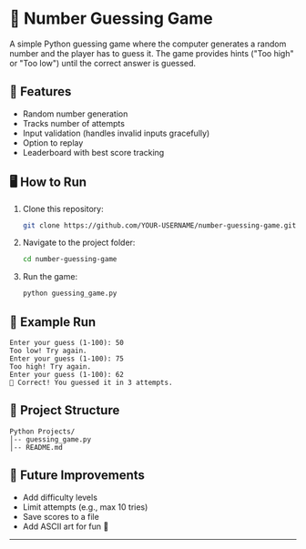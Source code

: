 # 🎯 Number Guessing Game

A simple Python guessing game where the computer generates a random number and the player has to guess it. The game provides hints ("Too high" or "Too low") until the correct answer is guessed.

## 🚀 Features

* Random number generation
* Tracks number of attempts
* Input validation (handles invalid inputs gracefully)
* Option to replay
* Leaderboard with best score tracking

## 🖥️ How to Run

1. Clone this repository:

   ```bash
   git clone https://github.com/YOUR-USERNAME/number-guessing-game.git
   ```
2. Navigate to the project folder:

   ```bash
   cd number-guessing-game
   ```
3. Run the game:

   ```bash
   python guessing_game.py
   ```

## 📸 Example Run

```
Enter your guess (1-100): 50
Too low! Try again.
Enter your guess (1-100): 75
Too high! Try again.
Enter your guess (1-100): 62
🎉 Correct! You guessed it in 3 attempts.
```

## 📂 Project Structure

```
Python Projects/
│-- guessing_game.py
│-- README.md
```

## 📝 Future Improvements

* Add difficulty levels
* Limit attempts (e.g., max 10 tries)
* Save scores to a file
* Add ASCII art for fun 🎨

---
